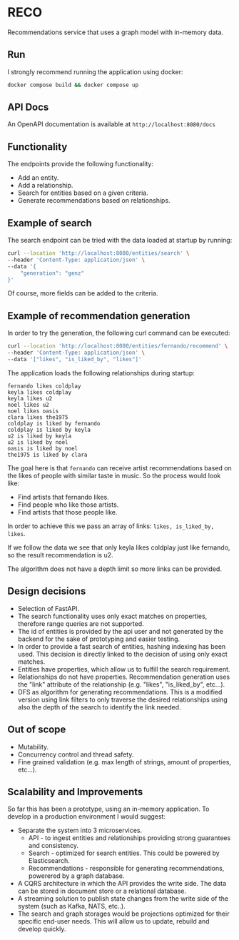# RECO

Recommendations service that uses a graph model with in-memory data.

## Run

I strongly recommend running the application using docker:

```bash
docker compose build && docker compose up
```

## API Docs

An OpenAPI documentation is available at `http://localhost:8080/docs`

## Functionality

The endpoints provide the following functionality:
* Add an entity.
* Add a relationship.
* Search for entities based on a given criteria.
* Generate recommendations based on relationships.

## Example of search

The search endpoint can be tried with the data loaded at startup by running:

```bash
curl --location 'http://localhost:8080/entities/search' \
--header 'Content-Type: application/json' \
--data '{
    "generation": "genz"
}'
```

Of course, more fields can be added to the criteria.

## Example of recommendation generation

In order to try the generation, the following curl command can be executed:

```bash
curl --location 'http://localhost:8080/entities/fernando/recommend' \
--header 'Content-Type: application/json' \
--data '["likes", "is_liked_by", "likes"]'
```

The application loads the following relationships during startup:

```
fernando likes coldplay
keyla likes coldplay
keyla likes u2
noel likes u2
noel likes oasis
clara likes the1975
coldplay is liked by fernando
coldplay is liked by keyla
u2 is liked by keyla
u2 is liked by noel
oasis is liked by noel
the1975 is liked by clara
```

The goal here is that `fernando` can receive artist recommendations based on the likes of people with similar taste in music. So the process would look like:

* Find artists that fernando likes.
* Find people who like those artists.
* Find artists that those people like.

In order to achieve this we pass an array of links: `likes, is_liked_by, likes`.

If we follow the data we see that only keyla likes coldplay just like fernando, so the result recommendation is u2.

The algorithm does not have a depth limit so more links can be provided.

## Design decisions

* Selection of FastAPI.
* The search functionality uses only exact matches on properties, therefore range queries are not supported.
* The id of entities is provided by the api user and not generated by the backend for the sake of prototyping and easier testing.
* In order to provide a fast search of entities, hashing indexing has been used. This decision is directly linked to the decision of using only exact matches.
* Entities have properties, which allow us to fulfill the search requirement.
* Relationships do not have properties. Recommendation generation uses the "link" attribute of the relationship (e.g. "likes", "is_liked_by", etc...).
* DFS as algorithm for generating recommendations. This is a modified version using link filters to only traverse the desired relationships using also the depth of the search to identify the link needed.

## Out of scope

* Mutability.
* Concurrency control and thread safety.
* Fine grained validation (e.g. max length of strings, amount of properties, etc...).


## Scalability and Improvements

So far this has been a prototype, using an in-memory application. To develop in a production environment I would suggest:

* Separate the system into 3 microservices.
  * API - to ingest entities and relationships providing strong guarantees and consistency.
  * Search - optimized for search entities. This could be powered by Elasticsearch.
  * Recommendations - responsible for generating recommendations, powerered by a graph database.
* A CQRS architecture in which the API provides the write side. The data can be stored in document store or a relational database.
* A streaming solution to publish state changes from the write side of the system (such as Kafka, NATS, etc..).
* The search and graph storages would be projections optimized for their specific end-user needs. This will allow us to update, rebuild and develop quickly.
